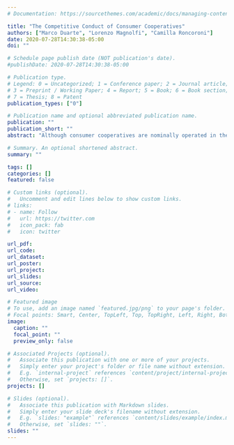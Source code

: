```yaml
---
# Documentation: https://sourcethemes.com/academic/docs/managing-content/

title: "The Competitive Conduct of Consumer Cooperatives"
authors: ["Marco Duarte", "Lorenzo Magnolfi", "Camilla Roncoroni"]
date: 2020-07-28T14:30:38-05:00
doi: ""

# Schedule page publish date (NOT publication's date).
#publishDate: 2020-07-28T14:30:38-05:00

# Publication type.
# Legend: 0 = Uncategorized; 1 = Conference paper; 2 = Journal article;
# 3 = Preprint / Working Paper; 4 = Report; 5 = Book; 6 = Book section;
# 7 = Thesis; 8 = Patent
publication_types: ["0"]

# Publication name and optional abbreviated publication name.
publication: ""
publication_short: ""
abstract: "Although consumer cooperatives are nominally operated in the interest of their members, their governance structure may allow managers to pursue their own objectives. This article tests empirically whether consumer cooperatives act as profit-maximizing agents. Using data and a structural model, we investigate whether the hypothesis of profit maximization can be rejected for consumer cooperatives operating in the Italian supermarket industry. We do not find significant deviations of cooperatives’ conduct from profit maximization. Counterfactual simulations indicate that full internalization of consumer surplus by cooperatives would increase consumer surplus by about 6% in the market we study."

# Summary. An optional shortened abstract.
summary: ""

tags: []
categories: []
featured: false

# Custom links (optional).
#   Uncomment and edit lines below to show custom links.
# links:
# - name: Follow
#   url: https://twitter.com
#   icon_pack: fab
#   icon: twitter

url_pdf:
url_code:
url_dataset:
url_poster:
url_project:
url_slides:
url_source:
url_video:

# Featured image
# To use, add an image named `featured.jpg/png` to your page's folder. 
# Focal points: Smart, Center, TopLeft, Top, TopRight, Left, Right, BottomLeft, Bottom, BottomRight.
image:
  caption: ""
  focal_point: ""
  preview_only: false

# Associated Projects (optional).
#   Associate this publication with one or more of your projects.
#   Simply enter your project's folder or file name without extension.
#   E.g. `internal-project` references `content/project/internal-project/index.md`.
#   Otherwise, set `projects: []`.
projects: []

# Slides (optional).
#   Associate this publication with Markdown slides.
#   Simply enter your slide deck's filename without extension.
#   E.g. `slides: "example"` references `content/slides/example/index.md`.
#   Otherwise, set `slides: ""`.
slides: ""
---
```

